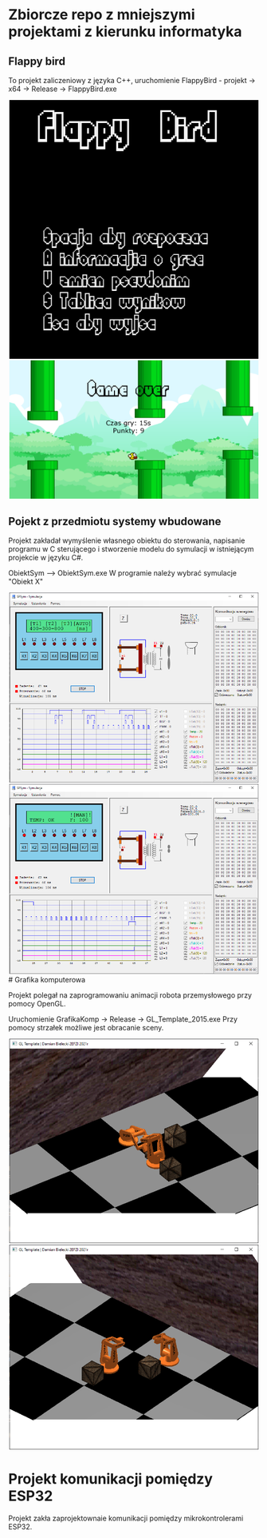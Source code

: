 # Zbiorcze repo z mniejszymi projektami z kierunku informatyka

## Flappy bird 
To projekt zaliczeniowy z języka C++,
uruchomienie FlappyBird - projekt -> x64 -> Release -> FlappyBird.exe

<div style="text-align:center;">
<img src="FlappyBird/img/ss1.png?raw=true" alt="drawing" style="width:500px;"/>
<img src="FlappyBird/img/ss2.png?raw=true" alt="drawing" style="width:500px;"/>
</div>

## Pojekt z przedmiotu systemy wbudowane
Projekt zakładał wymyślenie własnego obiektu do sterowania,
napisanie programu w C sterującego i stworzenie modelu do symulacji
w istniejącym projekcie w języku C#.

ObiektSym --> ObiektSym.exe
W programie należy wybrać symulacje "Obiekt X"

<div style="text-align:center;">
<img src="SystemyWbudowane/img/ss1.png?raw=true" alt="drawing" style="width:500px;"/>
<img src="SystemyWbudowane/img/ss2.png?raw=true" alt="drawing" style="width:500px;"/>
</div>
# Grafika komputerowa

Projekt polegał na zaprogramowaniu animacji robota przemysłowego przy pomocy 
OpenGL. 

Uruchomienie GrafikaKomp -> Release -> GL_Template_2015.exe
Przy pomocy strzałek możliwe jest obracanie sceny.

<div style="text-align:center;">
<img src="grafikaKomp/img/ss1.png?raw=true" alt="drawing" style="width:500px;"/>
<img src="grafikaKomp/img/ss2.png?raw=true" alt="drawing" style="width:500px;"/>
</div>

# Projekt komunikacji pomiędzy ESP32

Projekt zakła zaprojektownaie komunikacji pomiędzy mikrokontrolerami ESP32.